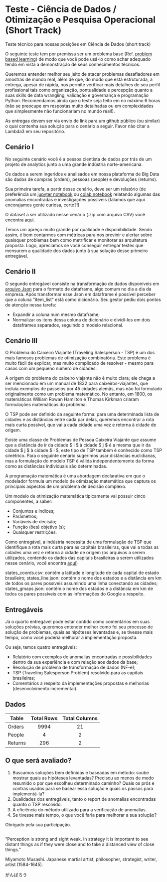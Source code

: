 # Teste - Ciência de Dados / Otimização e Pesquisa Operacional (Short Track)

Teste técnico para nossas posições em Ciência de Dados (short track)

O seguinte teste tem por premissa ser um problema base (Ref. <a href="https://teaching.cornell.edu/teaching-resources/engaging-students/problem-based-learningproblem">problem based learning</a>) de modo que você pode usá-lo como achar adequado tendo em vista a demonstração de seus conhecimentos técnicos.

Queremos entender melhor seu jeito de atacar problemas desafiadores em amostras de mundo real, além de que, do modo que está estruturada, a entrega, apesar de rápida, nos permite verificar mais detalhes de seu perfil profissional tais como organização, pontualidade e percepção quanto a suas skills de data wrangling, validação e governança e programação Python. Recomendamos ainda que o teste seja feito em no máximo 6 horas (não se preocupe em respostas muito detalhadas ou em complexidades que simplesmente não funcionariam no mundo real!).

As entregas devem ser via envio de link para um github público (ou similar) o qual contenha sua solução para o cenário a seguir. Favor não citar a Lambda3 em seu repositório.

## Cenário I

No seguinte cenário você é a pessoa cientista de dados por trás de um projeto de analytics junto a uma grande indústria norte-americana.

Os dados a serem ingeridos e analisados em nossa plataforma de Big Data são dados de compras (orders), pessoas (people) e devoluções (returns).

Sua primeira tarefa, a partir desse cenário, deve ser um relatório (de preferência um <a href="https://jupyter.org/">jupyter notebook</a> ou <a href="https://colab.research.google.com/">colab notebook</a> relatando algumas das anomalias encontradas e investigações possíveis (falamos que aqui encorajamos gente curiosa, certo?!)

O dataset a ser utilizado nesse cenário (.zip com arquivo CSV) você encontra <a href="https://drive.google.com/file/d/1a8UCbzXFbqTQi0x8tqCXPRTlB--E7o8I/view?usp=sharing">aqui</a>.

Temos um apreço muito grande por qualidade e disponibilidade. Sendo assim, é bom contarmos com métricas para nos previnir e alertar sobre quaisquer problemas bem como metrificar e monitorar as arquitetura proposta. Logo, apreciamos se você conseguir entregar testes que mensurem a qualidade dos dados junto à sua solução desse primeiro entregável.

## Cenário II

O segundo entregável consiste na transformação de dados disponíveis em <a href="https://drive.google.com/file/d/1IDCjpDZh5St97jw4K_bAewJ8hf-rax9C/view?usp=sharing">arquivo Json</a> para o formato de dataframe, algo comum no dia a dia da empresa. Após transformar esse Json em dataframe é possível perceber que a coluna "item_list" está como dicionário. Seu gestor pediu dois pontos de atenção nessa tarefa:

- Expandir a coluna num mesmo dataframe;
- Normalizar os itens dessa coluna de dicionário e dividí-los em dois dataframes separados, seguindo o modelo relacional.

## Cenário III

O Problema do Caixeiro Viajante (Traveling Salesperson - TSP) é um dos mais famosos problemas de otimização combinatória. Este problema é muito fácil de explicar, mas muito complicado de resolver - mesmo para casos com um pequeno número de cidades.

A origem do problema do caixeiro viajante não é muito clara; ele chega a ser mencionado em um manual de 1832 para caixeiros-viajantes, que incluía exemplos de passeios por 45 cidades alemãs, mas não foi formulado originalmente como um problema matemático. No entanto, em 1800, os matemáticos William Rowan Hamilton e Thomas Kirkman criaram formulações matemáticas do problema.

O TSP pode ser definido da seguinte forma: para uma determinada lista de cidades e as distâncias entre cada par delas, queremos encontrar a rota mais curta possível, que vai a cada cidade uma vez e retorna à cidade de origem.

Existe uma classe de Problemas de Pessoa Caixeira Viajante que assume que a distância de ir da cidade $ i $ à cidade $ j $ é a mesma que ir da cidade $ j $ à cidade $ i $, este tipo de TSP também é conhecido como TSP simétrico. Para o seguinte cenário sugerimos usar distâncias euclidianas, mas a formulação do modelo TSP é válida independentemente da forma como as distâncias individuais são determinadas.

A programação matemática é uma abordagem declarativa em que o modelador formula um modelo de otimização matemática que captura os principais aspectos de um problema de decisão complexo. 

Um modelo de otimização matemática tipicamente vai possuir cinco componentes, a saber:

* Conjuntos e índices;
* Parâmetros;
* Variáveis ​​de decisão;
* Função (ões) objetivo (s);
* Quaisquer restrições.

Como entregável, a indústria necessita de uma formulação de TSP que identifique a rota mais curta para as capitais brasileiras, que vai a todas as cidades uma vez e retorna à cidade de origem (os arquivos a serem utilizados, contendo os dados das capitais brasileiras a serem utilizados nesse cenário, você encontra <a href="https://drive.google.com/drive/folders/1pip1P29vKGYWUOSD0hVrdNLNQcGzG3eN?usp=sharing">aqui</a>)

states_coords.csv: contém a latitude e longitude de cada capital de estado brasileiro;
states_line.json: contém o nome dos estados e a distância em km de todos os pares possíveis assumindo uma linha conectando as cidades;
states_gmaps.json: contém o nome dos estados e a distância em km de todos os pares possíveis com as informações do Google a respeito.

## Entregáveis

Já o quarto entregável pode estar contido como comentários em suas soluções prévias, queremos entender melhor como foi seu processo de solução de problemas, quais as hipóteses levantadas e, se tivesse mais tempo, como você poderia melhorar a implementação proposta.

Ou seja, temos quatro entregáveis:

- Relatório com exemplos de anomalias encontradas e possibilidades dentro da sua experiência e com relação aos dados da base;
- Resolução de problema de transformação de dados (NF-e);
- TSP (Traveling Salesperson Problem) resolvido para as capitais brasileiras;
- Comentários a respeito da implementações propostas e melhorias (desenvolvimento incremental).

## Dados

| Table            | Total Rows | Total Columns                                              |
| -----------------|:--------:  | :---------------------------------------------------------:|
| Orders           | 9994       | 21                                                         |
| People           | 4          | 2                                                          |
| Returns          | 296        | 2                                                          |

## O que será avaliado?

1. Buscamos soluções bem definidas e baseadas em método: soube mostrar quais as hipóteses levantadas? Precisou ao menos de modo resumido o por que escolheu determinado caminho? Quais os prós e contras usados para se basear essa solução e quais os passos para implementá-la?
2. Qualidades dos entregáveis, tanto o report de anomalias encontradas quanto o TSP resolvido.  
3. A eficiência do método utilizado para a verificação de anomalias.
4. Se tivesse mais tempo, o que você faria para melhorar a sua solução?

Obrigado pela sua participação.

## 

“Perception is strong and sight weak. In strategy it is important to see distant things as if they were close and to take a distanced view of close things.”

Miyamoto Musashi. Japanese martial artist, philosopher, strategist, writer, artist (1584-1645).

がんばろう

